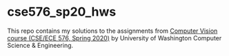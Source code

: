 # cse576_sp20_hws

This repo contains my solutions to the assignments from [Computer Vision course (CSE/ECE 576, Spring 2020)](https://courses.cs.washington.edu/courses/cse576/20sp/) by University of Washington Computer Science & Engineering.
